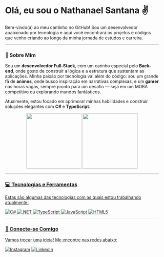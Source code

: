# Olá, eu sou o Nathanael Santana ✌️

Bem-vindo(a) ao meu cantinho no GitHub! Sou um desenvolvedor apaixonado por tecnologia e aqui você encontrará os projetos e códigos que venho criando ao longo da minha jornada de estudos e carreira.

---

### 🚀 Sobre Mim

Sou um **desenvolvedor Full-Stack**, com um carinho especial pelo **Back-end**, onde gosto de construir a lógica e a estrutura que sustentam as aplicações. Minha paixão por tecnologia vai além do código: sou um grande fã de **animes**, onde busco inspiração em narrativas complexas, e um **gamer** nas horas vagas, sempre pronto para um desafio — seja em um MOBA competitivo ou explorando mundos fantásticos.

Atualmente, estou focado em aprimorar minhas habilidades e construir soluções elegantes com **C#** e **TypeScript**.

<div align="center">
  <a href="https://github.com/nathanaelsouls">
  <img height="180em" src="https://github-readme-stats.vercel.app/api?username=nathanaelsouls&show_icons=true&theme=radical&include_all_commits=true&count_private=true"/>
  <img height="180em" src="https://github-readme-stats.vercel.app/api/top-langs/?username=nathanaelsouls&layout=compact&langs_count=7&theme=radical"/>
</div>

---

### 💻 Tecnologias e Ferramentas

Estas são algumas das tecnologias com as quais estou trabalhando atualmente:

![C#](https://img.shields.io/badge/C%23-239120?style=for-the-badge&logo=c-sharp&logoColor=white )
![.NET](https://img.shields.io/badge/.NET-5C2D91?style=for-the-badge&logo=.net&logoColor=white )
![TypeScript](https://img.shields.io/badge/TypeScript-007ACC?style=for-the-badge&logo=typescript&logoColor=white )
![JavaScript](https://img.shields.io/badge/JavaScript-F7DF1E?style=for-the-badge&logo=javascript&logoColor=black )
![HTML5](https://img.shields.io/badge/HTML-239120?style=for-the-badge&logo=html5&logoColor=white)
<!-- Adicione outras tecnologias que você usa, como CSS, React, Angular, SQL, etc. -->

---

### 🔗 Conecte-se Comigo

Vamos trocar uma ideia! Me encontre nas redes abaixo:

[![Instagram](https://img.shields.io/badge/Instagram-E4405F?style=for-the-badge&logo=instagram&logoColor=white )](https://www.instagram.com/nathanaelsouls/ )
[![Linkedin](https://img.shields.io/badge/LinkedIn-0077B5?style=for-the-badge&logo=linkedin&logoColor=white )](https://www.linkedin.com/in/nathanael-santana-9366a3174/ )
<!-- Se tiver Twitch, Twitter ou outra rede, pode adicionar aqui! -->

